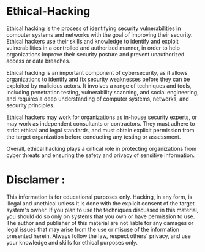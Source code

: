 # Ethical-Hacking

Ethical hacking is the process of identifying security vulnerabilities in computer systems and networks with the goal of improving their security. Ethical hackers use their skills and knowledge to identify and exploit vulnerabilities in a controlled and authorized manner, in order to help organizations improve their security posture and prevent unauthorized access or data breaches.

Ethical hacking is an important component of cybersecurity, as it allows organizations to identify and fix security weaknesses before they can be exploited by malicious actors. It involves a range of techniques and tools, including penetration testing, vulnerability scanning, and social engineering, and requires a deep understanding of computer systems, networks, and security principles.

Ethical hackers may work for organizations as in-house security experts, or may work as independent consultants or contractors. They must adhere to strict ethical and legal standards, and must obtain explicit permission from the target organization before conducting any testing or assessment.

Overall, ethical hacking plays a critical role in protecting organizations from cyber threats and ensuring the safety and privacy of sensitive information.


# Disclamer :
This information is for educational purposes only. Hacking, in any form, is illegal and unethical unless it is done with the explicit consent of the target system's owner. If you plan to use the techniques discussed in this material, you should do so only on systems that you own or have permission to use. The author and publisher of this material are not liable for any damages or legal issues that may arise from the use or misuse of the information presented herein. Always follow the law, respect others' privacy, and use your knowledge and skills for ethical purposes only.
